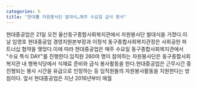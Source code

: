 ```yaml
---
categories: h
title: "현대重 자원봉사단 발대식…매주 수요일 급식 봉사"
---
```

현대중공업은 21일 오전 울산동구종합사회복지관에서 자원봉사단 발대식을 가졌다.이날 임영호 현대중공업 경영지원본부장과 이정석 동구종합사회복지관장은 사회공헌 파트너십 협약을 맺었다.이에 따라 현대중공업은 매주 수요일 동구종합사회복지관에서 "수요 특식 DAY"를 진행한다.임직원 260여 명이 참여하는 자원봉사단은 동구종합사회복지관 내 행복식당에서 식재료 준비와 급식 봉사활동을 한다.현대중공업은 근무시간 중 진행되는 봉사 시간을 유급으로 인정하는 등 임직원들의 자원봉사활동을 지원한다는 방침이다. 앞서 현대중공업은 지난 2016년부터 매월